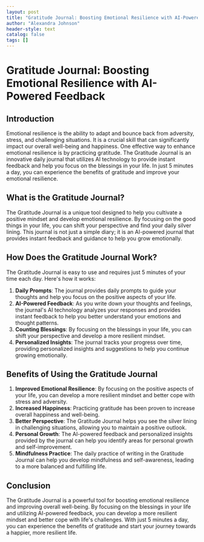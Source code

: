 ```yaml
---
layout: post
title: "Gratitude Journal: Boosting Emotional Resilience with AI-Powered Feedback"
author: "Alexandra Johnson"
header-style: text
catalog: false
tags: []
---
```


# Gratitude Journal: Boosting Emotional Resilience with AI-Powered Feedback

## Introduction

Emotional resilience is the ability to adapt and bounce back from adversity, stress, and challenging situations. It is a crucial skill that can significantly impact our overall well-being and happiness. One effective way to enhance emotional resilience is by practicing gratitude. The Gratitude Journal is an innovative daily journal that utilizes AI technology to provide instant feedback and help you focus on the blessings in your life. In just 5 minutes a day, you can experience the benefits of gratitude and improve your emotional resilience.

## What is the Gratitude Journal?

The Gratitude Journal is a unique tool designed to help you cultivate a positive mindset and develop emotional resilience. By focusing on the good things in your life, you can shift your perspective and find your daily silver lining. This journal is not just a simple diary; it is an AI-powered journal that provides instant feedback and guidance to help you grow emotionally.

## How Does the Gratitude Journal Work?

The Gratitude Journal is easy to use and requires just 5 minutes of your time each day. Here's how it works:

1. **Daily Prompts**: The journal provides daily prompts to guide your thoughts and help you focus on the positive aspects of your life.
2. **AI-Powered Feedback**: As you write down your thoughts and feelings, the journal's AI technology analyzes your responses and provides instant feedback to help you better understand your emotions and thought patterns.
3. **Counting Blessings**: By focusing on the blessings in your life, you can shift your perspective and develop a more resilient mindset.
4. **Personalized Insights**: The journal tracks your progress over time, providing personalized insights and suggestions to help you continue growing emotionally.

## Benefits of Using the Gratitude Journal

1. **Improved Emotional Resilience**: By focusing on the positive aspects of your life, you can develop a more resilient mindset and better cope with stress and adversity.
2. **Increased Happiness**: Practicing gratitude has been proven to increase overall happiness and well-being.
3. **Better Perspective**: The Gratitude Journal helps you see the silver lining in challenging situations, allowing you to maintain a positive outlook.
4. **Personal Growth**: The AI-powered feedback and personalized insights provided by the journal can help you identify areas for personal growth and self-improvement.
5. **Mindfulness Practice**: The daily practice of writing in the Gratitude Journal can help you develop mindfulness and self-awareness, leading to a more balanced and fulfilling life.

## Conclusion

The Gratitude Journal is a powerful tool for boosting emotional resilience and improving overall well-being. By focusing on the blessings in your life and utilizing AI-powered feedback, you can develop a more resilient mindset and better cope with life's challenges. With just 5 minutes a day, you can experience the benefits of gratitude and start your journey towards a happier, more resilient life.